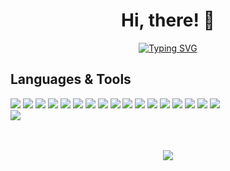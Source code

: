 <h1 align="center">Hi, there! 👋</h1>
<div align="center">
<a href="https://git.io/typing-svg"><img src="https://readme-typing-svg.demolab.com?font=Comic+Sans+MS&size=30&pause=1000&center=true&width=720&lines=I+am+a+Senior+Full+Stack+Developer;6+years+of+Experiences+in+Web+and+Blockchain." alt="Typing SVG" /></a>
</div>

## Languages & Tools
<p align="left">
    <div align="left">
        <img src="https://img.shields.io/badge/Python-3776AB?style=for-the-badge&logo=python&logoColor=white">
        <img src="https://img.shields.io/badge/React-20232A?style=for-the-badge&logo=react&logoColor=61DAFB">
        <img src="https://img.shields.io/badge/Node.js-339933?style=for-the-badge&logo=nodedotjs&logoColor=white">
        <img src="https://img.shields.io/badge/Express.js-000000?style=for-the-badge&logo=express&logoColor=white">
        <img src="https://img.shields.io/badge/MongoDB-4EA94B?style=for-the-badge&logo=mongodb&logoColor=white">    
        <img src="https://img.shields.io/badge/JavaScript-F7DF1E?style=for-the-badge&logo=javascript&logoColor=black">
        <img src="https://img.shields.io/badge/TypeScript-007ACC?style=for-the-badge&logo=typescript&logoColor=white">    
        <img src="https://img.shields.io/badge/HTML5-E34F26?style=for-the-badge&logo=html5&logoColor=white">
        <img src="https://img.shields.io/badge/CSS3-1572B6?style=for-the-badge&logo=css3&logoColor=white">
        <img src="https://img.shields.io/badge/Solidity-9E9E9E?style=for-the-badge&logo=solidity&logoColor=black">
        <img src="https://img.shields.io/badge/Rust-CC342D?style=for-the-badge&logo=rust&logoColor=white">
        <img src="https://img.shields.io/badge/Go-430098?style=for-the-badge&logo=go&logoColor=white">
        <img src="https://img.shields.io/badge/Jest-C21325?style=for-the-badge&logo=jest&logoColor=white">
        <img src="https://img.shields.io/badge/PostgreSQL-316192?style=for-the-badge&logo=postgresql&logoColor=white">    
        <img src="https://img.shields.io/badge/Docker-2CA5E0?style=for-the-badge&logo=docker&logoColor=white">
        <img src="https://img.shields.io/badge/kubernetes-326ce5.svg?&style=for-the-badge&logo=kubernetes&logoColor=white">
        <img src="https://img.shields.io/badge/Git-F05032?style=for-the-badge&logo=git&logoColor=white">
    <div/>
    <a href="https://skillicons.dev">
        <img src="https://skillicons.dev/icons?i=py,django,nodejs,express,go,ruby,mongodb,mongodb,redis,sqlite,supabase,react,nextjs,angular,vue,nuxtjs,tailwind&theme=light" />
<!--         <img src="https://skillicons.dev/icons?i=aws,py,django,php,c,cs,cpp,java,angular,vue,laravel,bootstrap,tailwind,jquery,mysql,sqlite,powershell,qt,vscode,androidstudio,eclipse,figma&theme=light" /> -->
    </a>
</p>
<br><br>
<div align="center">
	<img src="https://cdn.jsdelivr.net/gh/holic-x/holic-x/assets/github-contribution-grid-snake.svg" />
</div>

<!--
**flyphoenix31/flyphoenix31** is a ✨ _special_ ✨ repository because its `README.md` (this file) appears on your GitHub profile.

Here are some ideas to get you started:

- 🔭 I’m currently working on ...
- 🌱 I’m currently learning ...
- 👯 I’m looking to collaborate on ...
- 🤔 I’m looking for help with ...
- 💬 Ask me about ...
- 📫 How to reach me: ...
- 😄 Pronouns: ...
- ⚡ Fun fact: ...
-->
